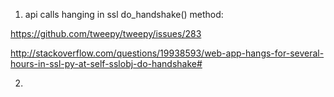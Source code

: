 1. api calls hanging in ssl do_handshake() method: 

https://github.com/tweepy/tweepy/issues/283

http://stackoverflow.com/questions/19938593/web-app-hangs-for-several-hours-in-ssl-py-at-self-sslobj-do-handshake#

2. 
